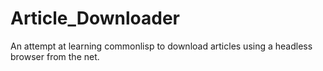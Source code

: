 # Article_Downloader

An attempt at learning commonlisp to download articles using a headless browser from the net.
